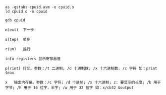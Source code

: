 ``` shell
as -gstabs cpuid.asm -o cpuid.o
ld cpuid.o -o cpuid

gdb cpuid

```

`n(ext)  下一步`

`s(tep)  单步`

`r(un)   运行`

`info registers 显示寄存器值`

`p(rint) 打印。参数：/t 二进制; /d 十进制数; /x 十六进制数; /c 字符
	如：print $eax`

`x   输出内存值。参数：/c 字符; /d 十进制; /x 十六进制; z: 要显示的长度; /b 用于字节; /h 用于 16 位字，半字; /w 用于 32 位字
	如：x/cb32 &output`

